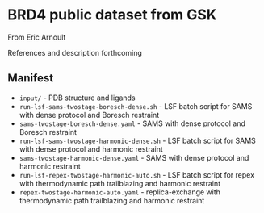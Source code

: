 # BRD4 public dataset from GSK

From Eric Arnoult

References and description forthcoming

## Manifest

* `input/` - PDB structure and ligands
* `run-lsf-sams-twostage-boresch-dense.sh` - LSF batch script for SAMS with dense protocol and Boresch restraint
* `sams-twostage-boresch-dense.yaml` - SAMS with dense protocol and Boresch restraint
* `run-lsf-sams-twostage-harmonic-dense.sh` - LSF batch script for SAMS with dense protocol and harmonic restraint
* `sams-twostage-harmonic-dense.yaml` - SAMS with dense protocol and harmonic restraint
* `run-lsf-repex-twostage-harmonic-auto.sh` - LSF batch script for repex with thermodynamic path trailblazing and harmonic restraint
* `repex-twostage-harmonic-auto.yaml` - replica-exchange with thermodynamic path trailblazing and harmonic restraint
